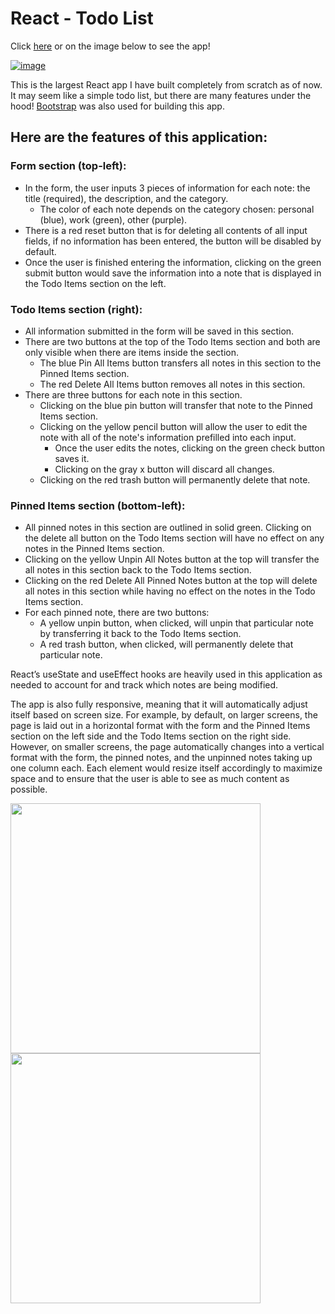 # React - Todo List

Click [here](https://edmond-luu.github.io/react-todo-list) or on the image below to see the app!

[![image](https://user-images.githubusercontent.com/26613209/187746941-59881751-a429-4d7d-bbe0-502ca992f56e.png)](https://edmond-luu.github.io/react-todo-list/)

This is the largest React app I have built completely from scratch as of now. It may seem like a simple todo list, but there are many features under the hood! [Bootstrap](https://getbootstrap.com/) was also used for building this app. 

## Here are the features of this application: ##

### Form section (top-left): ###
* In the form, the user inputs 3 pieces of information for each note: the title (required), the description, and the category.
  * The color of each note depends on the category chosen: personal (blue), work (green), other (purple).
* There is a red reset button that is for deleting all contents of all input fields, if no information has been entered, the button will be disabled by default.
* Once the user is finished entering the information, clicking on the green submit button would save the information into a note that is displayed in the Todo Items section on the left.

### Todo Items section (right): ###
* All information submitted in the form will be saved in this section.
* There are two buttons at the top of the Todo Items section and both are only visible when there are items inside the section.
   * The blue Pin All Items button transfers all notes in this section to the Pinned Items section.
   * The red Delete All Items button removes all notes in this section.
* There are three buttons for each note in this section.
   * Clicking on the blue pin button will transfer that note to the Pinned Items section.
   * Clicking on the yellow pencil button will allow the user to edit the note with all of the note's information prefilled into each input.
     * Once the user edits the notes, clicking on the green check button saves it.
     * Clicking on the gray x button will discard all changes.
   * Clicking on the red trash button will permanently delete that note.

### Pinned Items section (bottom-left): ###
* All pinned notes in this section are outlined in solid green. Clicking on the delete all button on the Todo Items section will have no effect on any notes in the Pinned Items section.
* Clicking on the yellow Unpin All Notes button at the top will transfer the all notes in this section back to the Todo Items section.
* Clicking on the red Delete All Pinned Notes button at the top will delete all notes in this section while having no effect on the notes in the Todo Items section.
* For each pinned note, there are two buttons:
   * A yellow unpin button, when clicked, will unpin that particular note by transferring it back to the Todo Items section.
   * A red trash button, when clicked, will permanently delete that particular note.
   
React’s useState and useEffect hooks are heavily used in this application as needed to account for and track which notes are being modified.

The app is also fully responsive, meaning that it will automatically adjust itself based on screen size. For example, by default, on larger screens, the page is laid out in a horizontal format with the form and the Pinned Items section on the left side and the Todo Items section on the right side. However, on smaller screens, the page automatically changes into a vertical format with the form, the pinned notes, and the unpinned notes taking up one column each. Each element would resize itself accordingly to maximize space and to ensure that the user is able to see as much content as possible.

<div>
<img src="https://user-images.githubusercontent.com/26613209/187988579-3cd88dcb-ea6f-447d-84d5-792b268e44de.png" width="400"/>
<img src="https://user-images.githubusercontent.com/26613209/187988686-7dd21f37-616e-4c7b-a068-bc7f971fedc6.png" width="400"/>
</div>
